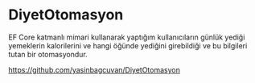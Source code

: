 ﻿
# DiyetOtomasyon
EF Core katmanlı mimari kullanarak yaptığım kullanıcıların günlük yediği yemeklerin kalorilerini ve hangi öğünde yediğini girebildiği ve bu bilgileri tutan bir otomasyondur.

https://github.com/yasinbagcuvan/DiyetOtomasyon